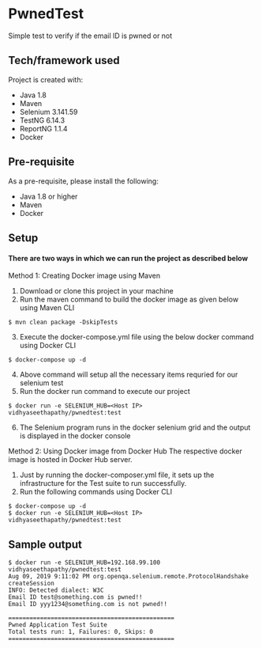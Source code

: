 # PwnedTest
Simple test to verify if the email ID is pwned or not

## Tech/framework used
Project is created with:
- Java 1.8
- Maven     					
- Selenium 3.141.59
- TestNG 6.14.3
- ReportNG 1.1.4
- Docker

## Pre-requisite
As a pre-requisite, please install the following:
- Java 1.8 or higher
- Maven
- Docker

## Setup
#### There are two ways in which we can run the project as described below
Method 1: Creating Docker image using Maven
  1. Download or clone this project in your machine
  2. Run the maven command to build the docker image as given below using Maven CLI
  ```maven
  $ mvn clean package -DskipTests
  ```
  3. Execute the docker-compose.yml file using the below docker command using Docker CLI
  ```docker
  $ docker-compose up -d
  ```
  4. Above command will setup all the necessary items requried for our selenium test
  5. Run the docker run command to execute our project
   ```docker
  $ docker run -e SELENIUM_HUB=<Host IP> vidhyaseethapathy/pwnedtest:test
  ```
  6. The Selenium program runs in the docker selenium grid and the output is displayed in the docker console

Method 2: Using Docker image from Docker Hub
The respective docker image is hosted in Docker Hub server. 
  1. Just by running the docker-composer.yml file, it sets up the infrastructure for the Test suite to run successfully.
  2. Run the following commands using Docker CLI
  ```docker
  $ docker-compose up -d
  $ docker run -e SELENIUM_HUB=<Host IP> vidhyaseethapathy/pwnedtest:test
  ```
  ## Sample output
  ```docker
$ docker run -e SELENIUM_HUB=192.168.99.100 vidhyaseethapathy/pwnedtest:test
Aug 09, 2019 9:11:02 PM org.openqa.selenium.remote.ProtocolHandshake createSession
INFO: Detected dialect: W3C
Email ID test@something.com is pwned!!
Email ID yyy1234@something.com is not pwned!!

===============================================
Pwned Application Test Suite
Total tests run: 1, Failures: 0, Skips: 0
===============================================
 ```
